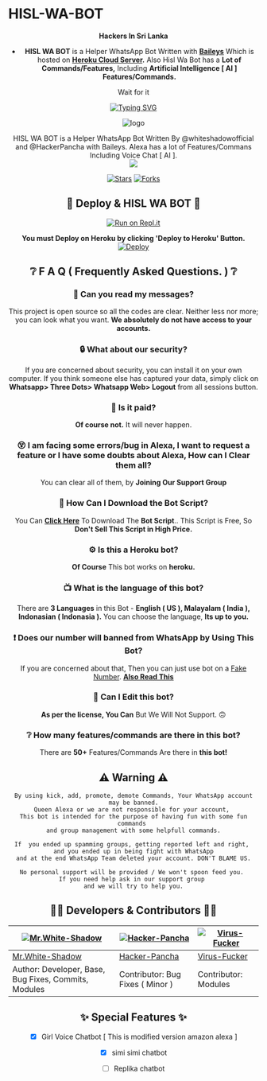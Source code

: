 # HISL-WA-BOT



<div align="center">

   **Hackers In Sri Lanka**
- **HISL WA BOT** is a Helper WhatsApp Bot Written with **[Baileys](https://github.com/adiwajshing/baileys)** Which is hosted on **[Heroku Cloud Server](https://heroku.com).** Also Hisl Wa Bot has a **Lot of Commands/Features,** Including **Artificial Intelligence [ AI ] Features/Commands.**

 Wait for it

<p align="center">
    <a href="https://github.com/whiteshadowofficial/">
        <img
            src="https://readme-typing-svg.herokuapp.com?size=33&width=1000&lines=Welcome+To+Hisl+Wa+Bot...+Thank+You+For+Visiting...."
            alt="Typing SVG"
        />
    </a>
</p>


<div align="center">

 ![logo](https://telegra.ph/file/6fb4b90242e69879a367e.jpg)



<p align="center">
    HISL WA BOT is a Helper WhatsApp Bot Written By @whiteshadowofficial and @HackerPancha with Baileys. Alexa has a lot of Features/Commans Including Voice Chat [ AI ].
    <br>
     <img src="https://img.shields.io/github/repo-size/whiteshadowofficial/HISL-WA-BOT?color=green&label=Repo%20total%20size&style=plastic">

<p align="center">
<a href="https://github.com/whiteshadowofficial/HISL-WA-BOT/stargazers/"><img title="Stars" src="https://img.shields.io/github/stars/whiteshadowofficial/HISL-WA-BOT?color=blue&style=flat-square"></a>
<a href="https://github.com/whiteshadowofficial/HISL-WA-BOT/network/members"><img title="Forks" src="https://img.shields.io/github/forks/whiteshadowofficial/HISL-WA-BOT?color=pink&style=flat-square"></a>


<div align="center">
  
## 💫 Deploy & HISL WA BOT 💫

[![Run on Repl.it](https://repl.it/badge/github/quiec/whatsasena)](https://replit.com/@Nightbot2O/baileys-qr?v=1)

**You must Deploy on Heroku by clicking 'Deploy to Heroku' Button.**
[![Deploy](https://www.herokucdn.com/deploy/button.svg)](https://heroku.com/deploy?template=https://github.com/whiteshadowofficial/HISL-WA-BOT)

## ❔ F A Q ( Frequently Asked Questions. ) ❔

### 💬 Can you read my messages?

This project is open source so all the codes are clear. Neither less nor more; you can look what you want. **We absolutely do not have access to your accounts.**

### 🔒 What about our security?

If you are concerned about security, you can install it on your own computer. If you think someone else has captured your data, simply click on **Whatsapp> Three Dots> Whatsapp Web> Logout** from all sessions button.
  
### 💸 Is it paid?

**Of course not.** It will never happen. 
    
### 😵 I am facing some errors/bug in Alexa, I want to request a feature or I have some doubts about Alexa, How can I Clear them all? 
  
You can clear all of them, by **Joining Our Support Group**
<!--- **SUPPORT GROUP LINK:** -->

### 📃 How Can I Download the Bot Script?

You Can **[Click Here](https://github.com/whiteshadowofficial/HISL-WA-BOT/archive/refs/heads/master.zip)** To Download The **Bot Script**.. This Script is Free, So **Don't Sell This Script in High Price.**

### ⚙ Is this a Heroku bot?

**Of Course** This bot works on **heroku.**

### 📺 What is the language of this bot?

There are **3 Languages** in this Bot - **English ( US ), Malayalam ( India ), Indonasian ( Indonasia ).** You can choose the language, **Its up to you.**

### ❗ Does our number will banned from WhatsApp by Using This Bot?

If you are concerned about that, Then you can just use bot on a [Fake Number](https://youtu.be/v8lGcQp0RjQ). **[Also Read This](https://github.com/whiteshadowofficial/HISL-WA-BOT#-warnings--disclaimers-)**

### 🔄 Can I Edit this bot?

**As per the license, You Can** But We Will Not Support. 🙃

### ❔ How many features/commands are there in this bot?

There are **50+** Features/Commands Are there in **this bot!**

## ⚠ Warning ⚠

```
By using kick, add, promote, demote Commands, Your WhatsApp account may be banned.
Queen Alexa or we are not responsible for your account, 
This bot is intended for the purpose of having fun with some fun commands 
and group management with some helpfull commands.

If  you ended up spamming groups, getting reported left and right, 
and you ended up in being fight with WhatsApp
and at the end WhatsApp Team deleted your account. DON'T BLAME US.

No personal support will be provided / We won't spoon feed you. 
If you need help ask in our support group 
and we will try to help you.
```
  
## 👨‍💻 Developers & Contributors 👨‍💻

 [![Mr.White-Shadow](https://github.com/whiteshadowofficial.png?size=100)](https://github.com/whiteshadowofficial) | [![Hacker-Pancha](https://github.com/HackerPancha.png?size=100)](https://github.com/HackerPancha) | [![Virus-Fucker](https://github.com/virusfucker.png?size=100)](https://github.com/virusfucker) |
----|----|----|
[Mr.White-Shadow](https://github.com/whiteshadowofficial)  | [Hacker-Pancha](https://github.com/HackerPancha) | [Virus-Fucker](https://github.com/virusfucker) |
Author: Developer, Base, Bug Fixes, Commits, Modules | Contributor: Bug Fixes ( Minor )| Contributor: Modules |

## ✨ Special Features ✨

- [x] Girl Voice Chatbot [ This is modified version amazon alexa ]

- [x] simi simi chatbot

- [ ] Replika chatbot
